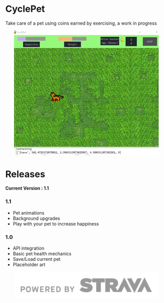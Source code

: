 # CyclePet
Take care of a pet using coins earned by exercising, a work in progress 
<p align="center">
  <img src="images/Capture.PNG" width="450" title="early screenshot">
</p>

# Releases
<b> Current Version : 1.1 </b>
  
 
### 1.1

  - Pet animations
  - Background upgrades
  - Play with your pet to increase happiness
  
  
### 1.0
  - API integration
  - Basic pet health mechanics
  - Save/Load current pet
  - Placeholder art
  
  
  
  
  
 
<p align="center">
  <img src="images/api_logo_pwrdBy_strava_horiz_gray.png" width="450" title="api credit">
</p>

